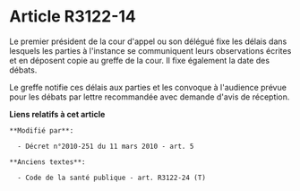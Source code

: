 # Article R3122-14

Le premier président de la cour d'appel ou son délégué fixe les délais dans lesquels les parties à l'instance se communiquent
leurs observations écrites et en déposent copie au greffe de la cour. Il fixe également la date des débats. 

Le greffe notifie ces délais aux parties et les convoque à l'audience prévue pour les débats par lettre recommandée avec
demande d'avis de réception.

**Liens relatifs à cet article**

	**Modifié par**:

	  - Décret n°2010-251 du 11 mars 2010 - art. 5

	**Anciens textes**:

	  - Code de la santé publique - art. R3122-24 (T)
